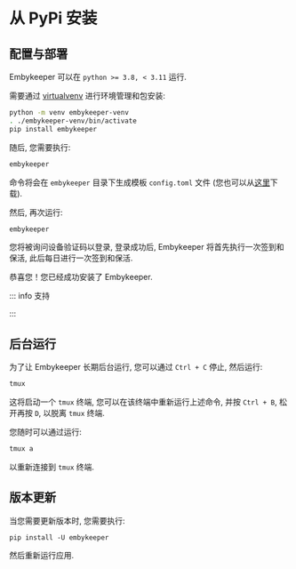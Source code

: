 # 从 PyPi 安装

## 配置与部署

Embykeeper 可以在 `python >= 3.8, < 3.11` 运行.

需要通过 [virtualvenv](https://virtualenv.pypa.io/) 进行环境管理和包安装:

```bash
python -m venv embykeeper-venv
. ./embykeeper-venv/bin/activate
pip install embykeeper
```

随后, 您需要执行:

```bash
embykeeper
```

命令将会在 `embykeeper` 目录下生成模板 `config.toml` 文件 (您也可以从[这里](https://github.com/emby-keeper/emby-keeper/blob/main/config.example.toml)下载).

<!--@include: ./_简要配置.md-->

然后, 再次运行:

```bash
embykeeper
```

您将被询问设备验证码以登录, 登录成功后, Embykeeper 将首先执行一次签到和保活, 此后每日进行一次签到和保活.

恭喜您！您已经成功安装了 Embykeeper.

::: info 支持

<!--@include: ./_支持.md-->

:::

## 后台运行

为了让 Embykeeper 长期后台运行, 您可以通过 `Ctrl + C` 停止, 然后运行:

```bash
tmux
```

这将启动一个 `tmux` 终端, 您可以在该终端中重新运行上述命令, 并按 `Ctrl + B`, 松开再按 `D`, 以脱离 `tmux` 终端.

您随时可以通过运行:

```bash
tmux a
```

以重新连接到 `tmux` 终端.

## 版本更新

当您需要更新版本时, 您需要执行:

```
pip install -U embykeeper
```

然后重新运行应用.

